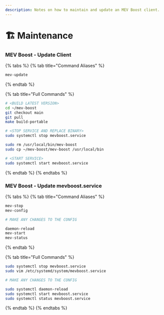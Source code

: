 ```yaml
---
description: Notes on how to maintain and update an MEV Boost client.
---
```


# 🏗 Maintenance

### MEV Boost - Update Client

{% tabs %}
{% tab title="Command Aliases" %}
```bash
mev-update
```
{% endtab %}

{% tab title="Full Commands" %}
```bash
# <BUILD LATEST VERSION>
cd ~/mev-boost
git checkout main
git pull
make build-portable

# <STOP SERVICE AND REPLACE BINARY>
sudo systemctl stop mevboost.service

sudo rm /usr/local/bin/mev-boost
sudo cp ~/mev-boost/mev-boost /usr/local/bin

# <START SERVICE>
sudo systemctl start mevboost.service
```
{% endtab %}
{% endtabs %}

### MEV Boost - Update mevboost.service

{% tabs %}
{% tab title="Command Aliases" %}
```bash
mev-stop
mev-config

# MAKE ANY CHANGES TO THE CONFIG

daemon-reload
mev-start
mev-status
```
{% endtab %}

{% tab title="Full Commands" %}
```bash
sudo systemctl stop mevboost.service
sudo vim /etc/systemd/system/mevboost.service

# MAKE ANY CHANGES TO THE CONFIG

sudo systemctl daemon-reload
sudo systemctl start mevboost.service
sudo systemctl status mevboost.service
```
{% endtab %}
{% endtabs %}
